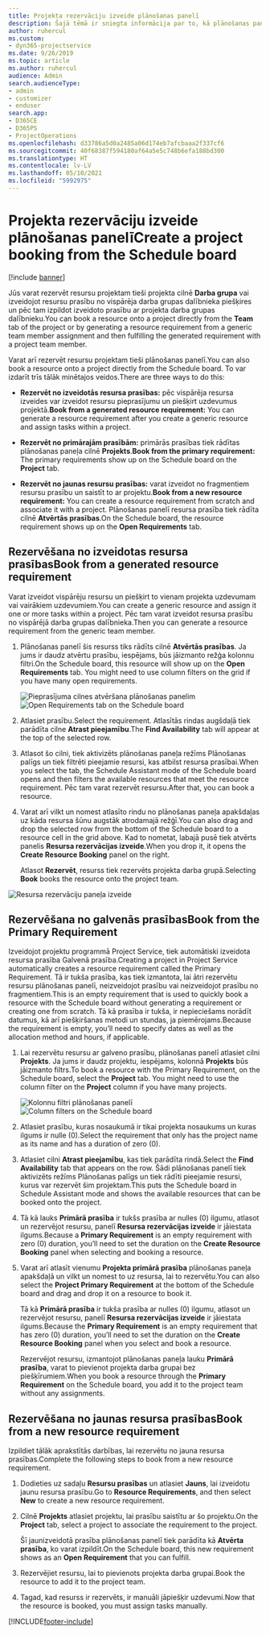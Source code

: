 ```yaml
---
title: Projekta rezervāciju izveide plānošanas panelī
description: Šajā tēmā ir sniegta informācija par to, kā plānošanas panelī izveidot projekta rezervāciju.
author: ruhercul
ms.custom:
- dyn365-projectservice
ms.date: 9/26/2019
ms.topic: article
ms.author: ruhercul
audience: Admin
search.audienceType:
- admin
- customizer
- enduser
search.app:
- D365CE
- D365PS
- ProjectOperations
ms.openlocfilehash: d33786a5d0a2485a06d174eb7afcbaaa2f337cf6
ms.sourcegitcommit: 40f68387f594180af64a5e5c748b6efa188bd300
ms.translationtype: HT
ms.contentlocale: lv-LV
ms.lasthandoff: 05/10/2021
ms.locfileid: "5992975"
---
```

# <a name="create-a-project-booking-from-the-schedule-board"></a><span data-ttu-id="28b33-103">Projekta rezervāciju izveide plānošanas panelī</span><span class="sxs-lookup"><span data-stu-id="28b33-103">Create a project booking from the Schedule board</span></span>

[!include [banner](../includes/psa-now-project-operations.md)]

<span data-ttu-id="28b33-104">Jūs varat rezervēt resursu projektam tieši projekta cilnē **Darba grupa** vai izveidojot resursu prasību no vispārēja darba grupas dalībnieka piešķires un pēc tam izpildot izveidoto prasību ar projekta darba grupas dalībnieku.</span><span class="sxs-lookup"><span data-stu-id="28b33-104">You can book a resource onto a project directly from the **Team** tab of the project or by generating a resource requirement from a generic team member assignment and then fulfilling the generated requirement with a project team member.</span></span>

<span data-ttu-id="28b33-105">Varat arī rezervēt resursu projektam tieši plānošanas panelī.</span><span class="sxs-lookup"><span data-stu-id="28b33-105">You can also book a resource onto a project directly from the Schedule board.</span></span> <span data-ttu-id="28b33-106">To var izdarīt trīs tālāk minētajos veidos.</span><span class="sxs-lookup"><span data-stu-id="28b33-106">There are three ways to do this:</span></span>

- <span data-ttu-id="28b33-107">**Rezervēt no izveidotās resursa prasības:** pēc vispārēja resursa izveides var izveidot resursu pieprasījumu un piešķirt uzdevumus projektā.</span><span class="sxs-lookup"><span data-stu-id="28b33-107">**Book from a generated resource requirement:** You can generate a resource requirement after you create a generic resource and assign tasks within a project.</span></span>

- <span data-ttu-id="28b33-108">**Rezervēt no primārajām prasībām:** primārās prasības tiek rādītas plānošanas paneļa cilnē **Projekts**.</span><span class="sxs-lookup"><span data-stu-id="28b33-108">**Book from the primary requirement:** The primary requirements show up on the Schedule board on the **Project** tab.</span></span> 

- <span data-ttu-id="28b33-109">**Rezervēt no jaunas resursu prasības:** varat izveidot no fragmentiem resursu prasību un saistīt to ar projektu.</span><span class="sxs-lookup"><span data-stu-id="28b33-109">**Book from a new resource requirement:** You can create a resource requirement from scratch and associate it with a project.</span></span> <span data-ttu-id="28b33-110">Plānošanas panelī resursa prasība tiek rādīta cilnē **Atvērtās prasības**.</span><span class="sxs-lookup"><span data-stu-id="28b33-110">On the Schedule board, the resource requirement shows up on the **Open Requirements** tab.</span></span>

## <a name="book-from-a-generated-resource-requirement"></a><span data-ttu-id="28b33-111">Rezervēšana no izveidotas resursa prasības</span><span class="sxs-lookup"><span data-stu-id="28b33-111">Book from a generated resource requirement</span></span>

<span data-ttu-id="28b33-112">Varat izveidot vispārēju resursu un piešķirt to vienam projekta uzdevumam vai vairākiem uzdevumiem.</span><span class="sxs-lookup"><span data-stu-id="28b33-112">You can create a generic resource and assign it one or more tasks within a project.</span></span> <span data-ttu-id="28b33-113">Pēc tam varat izveidot resursa prasību no vispārējā darba grupas dalībnieka.</span><span class="sxs-lookup"><span data-stu-id="28b33-113">Then you can generate a resource requirement from the generic team member.</span></span> 

1.  <span data-ttu-id="28b33-114">Plānošanas panelī šis resurss tiks rādīts cilnē **Atvērtās prasības**. Ja jums ir daudz atvērtu prasību, iespējams, būs jāizmanto režģa kolonnu filtri.</span><span class="sxs-lookup"><span data-stu-id="28b33-114">On the Schedule board, this resource will show up on the **Open Requirements** tab. You might need to use column filters on the grid if you have many open requirements.</span></span> 

    <span data-ttu-id="28b33-115">![Pieprasījuma cilnes atvēršana plānošanas panelim](media/FAQ-Project-Booking-Schedule-Board-1.png "Rezervāciju un uzdevumu tabulas ekrānuzņēmums")</span><span class="sxs-lookup"><span data-stu-id="28b33-115">![Open Requirements tab on the Schedule board](media/FAQ-Project-Booking-Schedule-Board-1.png "Screenshot of bookings and assignments table")</span></span>

2. <span data-ttu-id="28b33-116">Atlasiet prasību.</span><span class="sxs-lookup"><span data-stu-id="28b33-116">Select the requirement.</span></span> <span data-ttu-id="28b33-117">Atlasītās rindas augšdaļā tiek parādīta cilne **Atrast pieejamību**.</span><span class="sxs-lookup"><span data-stu-id="28b33-117">The **Find Availability** tab will appear at the top of the selected row.</span></span>
 
3. <span data-ttu-id="28b33-118">Atlasot šo cilni, tiek aktivizēts plānošanas paneļa režīms Plānošanas palīgs un tiek filtrēti pieejamie resursi, kas atbilst resursa prasībai.</span><span class="sxs-lookup"><span data-stu-id="28b33-118">When you select the tab, the Schedule Assistant mode of the Schedule board opens and then filters the available resources that meet the resource requirement.</span></span> <span data-ttu-id="28b33-119">Pēc tam varat rezervēt resursu.</span><span class="sxs-lookup"><span data-stu-id="28b33-119">After that, you can book a resource.</span></span>

4. <span data-ttu-id="28b33-120">Varat arī vilkt un nomest atlasīto rindu no plānošanas paneļa apakšdaļas uz kāda resursa šūnu augstāk atrodamajā režģī.</span><span class="sxs-lookup"><span data-stu-id="28b33-120">You can also drag and drop the selected row from the bottom of the Schedule board to a resource cell in the grid above.</span></span> <span data-ttu-id="28b33-121">Kad to nometat, labajā pusē tiek atvērts panelis **Resursa rezervācijas izveide**.</span><span class="sxs-lookup"><span data-stu-id="28b33-121">When you drop it, it opens the **Create Resource Booking** panel on the right.</span></span>

    <span data-ttu-id="28b33-122">Atlasot **Rezervēt**, resurss tiek rezervēts projekta darba grupā.</span><span class="sxs-lookup"><span data-stu-id="28b33-122">Selecting **Book** books the resource onto the project team.</span></span>

![Resursa rezervāciju paneļa izveide](media/FAQ-Project-Booking-Schedule-Board-6.png "")
 

## <a name="book-from-the-primary-requirement"></a><span data-ttu-id="28b33-124">Rezervēšana no galvenās prasības</span><span class="sxs-lookup"><span data-stu-id="28b33-124">Book from the Primary Requirement</span></span>

<span data-ttu-id="28b33-125">Izveidojot projektu programmā Project Service, tiek automātiski izveidota resursa prasība Galvenā prasība.</span><span class="sxs-lookup"><span data-stu-id="28b33-125">Creating a project in Project Service automatically creates a resource requirement called the Primary Requirement.</span></span> <span data-ttu-id="28b33-126">Tā ir tukša prasība, kas tiek izmantota, lai ātri rezervētu resursu plānošanas panelī, neizveidojot prasību vai neizveidojot prasību no fragmentiem.</span><span class="sxs-lookup"><span data-stu-id="28b33-126">This is an empty requirement that is used to quickly book a resource with the Schedule board without generating a requirement or creating one from scratch.</span></span> <span data-ttu-id="28b33-127">Tā kā prasība ir tukša, ir nepieciešams norādīt datumus, kā arī piešķiršanas metodi un stundas, ja piemērojams.</span><span class="sxs-lookup"><span data-stu-id="28b33-127">Because the requirement is empty, you’ll need to specify dates as well as the allocation method and hours, if applicable.</span></span> 

1. <span data-ttu-id="28b33-128">Lai rezervētu resursu ar galveno prasību, plānošanas panelī atlasiet cilni **Projekts**. Ja jums ir daudz projektu, iespējams, kolonnā **Projekts** būs jāizmanto filtrs.</span><span class="sxs-lookup"><span data-stu-id="28b33-128">To book a resource with the Primary Requirement, on the Schedule board, select the **Project** tab. You might need to use the column filter on the **Project** column if you have many projects.</span></span>

   <span data-ttu-id="28b33-129">![Kolonnu filtri plānošanas panelī](media/FAQ-Project-Booking-Schedule-Board-2.png "Rezervāciju un uzdevumu tabulas ekrānuzņēmums")</span><span class="sxs-lookup"><span data-stu-id="28b33-129">![Column filters on the Schedule board](media/FAQ-Project-Booking-Schedule-Board-2.png "Screenshot of bookings and assignments table")</span></span>

2. <span data-ttu-id="28b33-130">Atlasiet prasību, kuras nosaukumā ir tikai projekta nosaukums un kuras ilgums ir nulle (0).</span><span class="sxs-lookup"><span data-stu-id="28b33-130">Select the requirement that only has the project name as its name and has a duration of zero (0).</span></span>

3. <span data-ttu-id="28b33-131">Atlasiet cilni **Atrast pieejamību**, kas tiek parādīta rindā.</span><span class="sxs-lookup"><span data-stu-id="28b33-131">Select the **Find Availability** tab that appears on the row.</span></span> <span data-ttu-id="28b33-132">Šādi plānošanas panelī tiek aktivizēts režīms Plānošanas palīgs un tiek rādīti pieejamie resursi, kurus var rezervēt šim projektam.</span><span class="sxs-lookup"><span data-stu-id="28b33-132">This puts the Schedule board in Schedule Assistant mode and shows the available resources that can be booked onto the project.</span></span>

4. <span data-ttu-id="28b33-133">Tā kā lauks **Primārā prasība** ir tukšs prasība ar nulles (0) ilgumu, atlasot un rezervējot resursu, panelī **Resursa rezervācijas izveide** ir jāiestata ilgums.</span><span class="sxs-lookup"><span data-stu-id="28b33-133">Because a **Primary Requirement** is an empty requirement with zero (0) duration, you’ll need to set the duration on the **Create Resource Booking** panel when selecting and booking a resource.</span></span>

5. <span data-ttu-id="28b33-134">Varat arī atlasīt vienumu **Projekta primārā prasība** plānošanas paneļa apakšdaļā un vilkt un nomest to uz resursa, lai to rezervētu.</span><span class="sxs-lookup"><span data-stu-id="28b33-134">You can also select the **Project Primary Requirement** at the bottom of the Schedule board and drag and drop it on a resource to book it.</span></span>
 
    <span data-ttu-id="28b33-135">Tā kā **Primārā prasība** ir tukša prasība ar nulles (0) ilgumu, atlasot un rezervējot resursu, panelī **Resursa rezervācijas izveide** ir jāiestata ilgums.</span><span class="sxs-lookup"><span data-stu-id="28b33-135">Because the **Primary Requirement** is an empty requirement that has zero (0) duration, you’ll need to set the duration on the **Create Resource Booking** panel when you select and book a resource.</span></span>
 
    <span data-ttu-id="28b33-136">Rezervējot resursu, izmantojot plānošanas paneļa lauku **Primārā prasība**, varat to pievienot projekta darba grupai bez piešķīrumiem.</span><span class="sxs-lookup"><span data-stu-id="28b33-136">When you book a resource through the **Primary Requirement** on the Schedule board, you add it to the project team without any assignments.</span></span>
 
## <a name="book-from-a-new-resource-requirement"></a><span data-ttu-id="28b33-137">Rezervēšana no jaunas resursa prasības</span><span class="sxs-lookup"><span data-stu-id="28b33-137">Book from a new resource requirement</span></span>
<span data-ttu-id="28b33-138">Izpildiet tālāk aprakstītās darbības, lai rezervētu no jauna resursa prasības.</span><span class="sxs-lookup"><span data-stu-id="28b33-138">Complete the following steps to book from a new resource requirement.</span></span> 

1. <span data-ttu-id="28b33-139">Dodieties uz sadaļu **Resursu prasības** un atlasiet **Jauns**, lai izveidotu jaunu resursa prasību.</span><span class="sxs-lookup"><span data-stu-id="28b33-139">Go to **Resource Requirements**, and then select **New** to create a new resource requirement.</span></span>

2. <span data-ttu-id="28b33-140">Cilnē **Projekts** atlasiet projektu, lai prasību saistītu ar šo projektu.</span><span class="sxs-lookup"><span data-stu-id="28b33-140">On the **Project** tab, select a project to associate the requirement to the project.</span></span>
 
    <span data-ttu-id="28b33-141">Šī jaunizveidotā prasība plānošanas panelī tiek parādīta kā **Atvērta prasība**, ko varat izpildīt.</span><span class="sxs-lookup"><span data-stu-id="28b33-141">On the Schedule board, this new requirement shows as an **Open Requirement** that you can fulfill.</span></span>

3. <span data-ttu-id="28b33-142">Rezervējiet resursu, lai to pievienots projekta darba grupai.</span><span class="sxs-lookup"><span data-stu-id="28b33-142">Book the resource to add it to the project team.</span></span>

4. <span data-ttu-id="28b33-143">Tagad, kad resurss ir rezervēts, ir manuāli jāpiešķir uzdevumi.</span><span class="sxs-lookup"><span data-stu-id="28b33-143">Now that the resource is booked, you must assign tasks manually.</span></span>



[!INCLUDE[footer-include](../includes/footer-banner.md)]